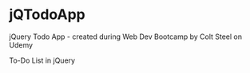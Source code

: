 # jQTodoApp
jQuery Todo App - created during Web Dev Bootcamp by Colt Steel on Udemy

To-Do List in jQuery
